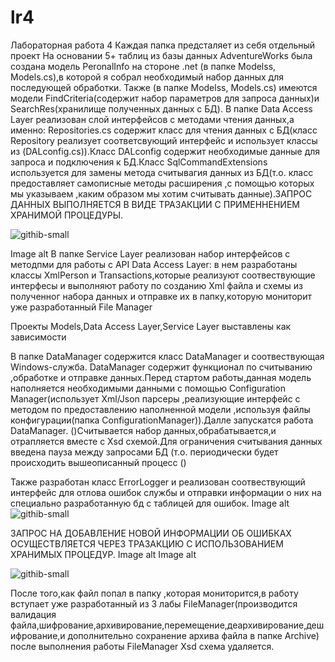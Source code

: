 # lr4
Лабораторная работа 4 Каждая папка предсталяет из себя отдельный проект На основании 5+ таблиц из базы данных AdventureWorks была создана модель PeronalInfo на стороне .net (в папке Modelss, Models.cs),в которой я собрал необходимый набор данных для последующей обработки. Также (в папке Modelss, Models.cs) имеются модели FindCriteria(содержит набор параметров для запроса данных)и SearchRes(хранилище полученных данных с БД). В папке Data Access Layer реализован слой интерфейсов с методами чтения данных,а именно: Repositories.cs содержит класс для чтения данных с БД(класс Repository реализует соответсвующий интерфейс и использует классы из (DALconfig.cs)).Класс DALconfig содержит необходимые данные для запроса и подключения к БД.Класс SqlCommandExtensions используется для замены метода считывагия данных из БД(т.о. класс предоставляет самописные методы расширения ,с помощью которых мы указываем ,каким образом мы хотим считывать данные).ЗАПРОС ДАННЫХ ВЫПОЛНЯЕТСЯ В ВИДЕ ТРАЗАКЦИИ С ПРИМЕННЕНИЕМ ХРАНИМОЙ ПРОЦЕДУРЫ. 

![githib-small](https://user-images.githubusercontent.com/61291664/102274318-bc9a2500-3f34-11eb-9e5d-04c43e6e2226.png)

Image alt В папке Service Layer реализован набор интерфейсов с методпми для работы с API Data Access Layer: в нем разработаны классы XmlPerson и Transactions,которые реализуют соотвествующие интерфесы и выполняют работу по созданию Xml файла и схемы из полученног набора данных и отправке их в папку,которую мониторит уже разработанный File Manager

Проекты Models,Data Access Layer,Service Layer выставлены как зависимости

В папке DataManager содержится класс DataManager и соотвествующая Windows-служба. DataManager содержит функционал по считыванию ,обработке и отправке данных.Перед стартом работы,данная модель наполняется необходимыми данными с помощью Configuration Manager(использует Xml/Json парсеры ,реализующие интерфейс с методом по предоставлению наполненной модели ,используя файлы конфигурации(папка ConfigurationManager)).Далле запускатся работа DataManager. ()Считывается набор данных,обрабатывается,и отрапляется вместе с Xsd схемой.Для ограничения считывания данных введена пауза между запросами БД (т.о. периодически будет происходить вышеописанный процесс ()


Также разработан класс ErrorLogger и реализован соотвествующий интерфейс для отлова ошибок службы и отправки информации о них на специально разработанную бд с таблицей для ошибок. Image alt 
![githib-small](https://user-images.githubusercontent.com/61291664/102274504-113da000-3f35-11eb-986a-34643cfc43c6.png)

ЗАПРОС НА ДОБАВЛЕНИЕ НОВОЙ ИНФОРМАЦИИ ОБ ОШИБКАХ ОСУЩЕСТВЛЯЕТСЯ ЧЕРЕЗ ТРАЗАКЦИЮ С ИСПОЛЬЗОВАНИЕМ ХРАНИМЫХ ПРОЦЕДУР. Image alt Image alt 


![githib-small](https://user-images.githubusercontent.com/61291664/102274674-51048780-3f35-11eb-89c0-bddcb44d0872.png)

После того,как файл попал в папку ,которая мониторится,в работу вступает уже разработанный из 3 лабы FileManager(производится валидация файла,шифрование,архивирование,перемещение,деархивирование,дешифрование,и дополнительно сохранение архива файла в папке Archive) после выполнения работы FileManager Xsd схема удаляется. 

